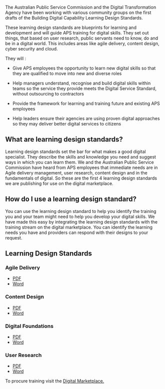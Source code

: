 The Australian Public Service Commission and the Digital Transformation Agency have been working with various community groups on the first drafts of the Building Digital Capability Learning Design Standards.

These learning design standards are blueprints for learning and development and will guide APS training for digital skills. They set out things, that based on user research, public servants need to know, do and be in a digital world. This includes areas like agile delivery, content design, cyber security and cloud.

They will :

- Give APS employees the opportunity to learn new digital skills so that they are qualified to move into new and diverse roles

- Help managers understand, recognise and build digital skills within teams so the service they provide meets the Digital Service Standard, without outsourcing to contractors

- Provide the framework for learning and training future and existing APS employees

- Help leaders ensure their agencies are using proven digital approaches so they may deliver better digital services to citizens

## What are learning design standards?

Learning design standards set the bar for what makes a good digital specialist. They describe the skills and knowledge you need and suggest ways in which you can learn them. We and the Australian Public Service Commission have heard from APS employees that immediate needs are in Agile delivery management, user research, content design and in the fundamentals of digital. So these are the first 4 learning design standards we are publishing for use on the digital marketplace.

## How do I use a learning design standard?

You can use the learning design standard to help you identify the training you and your team might need to help you develop your digital skills. We have made this easy by integrating the learning design standards with the training stream on the digital marketplace. You can identify the learning needs you have and providers can respond with their designs to your request.

## Learning Design Standards

### Agile Delivery
- [PDF](https://github.com/govau/learning-design-standards/raw/master/agile-delivery/agile-delivery-lds.pdf)
- [Word](https://github.com/govau/learning-design-standards/raw/master/agile-delivery/agile-delivery-lds.docx)

### Content Design
- [PDF](https://github.com/govau/learning-design-standards/raw/master/content-design/content-design-lds.pdf)
- [Word](https://github.com/govau/learning-design-standards/raw/master/content-design/content-design-lds.docx)

### Digital Foundations
- [PDF](https://github.com/govau/learning-design-standards/raw/master/digital-foundations/digital-foundations-lds.pdf)
- [Word](https://github.com/govau/learning-design-standards/raw/master/digital-foundations/digital-foundations-lds.docx)

### User Research
- [PDF](https://github.com/govau/learning-design-standards/raw/master/user-research/user-research-lds.pdf)
- [Word](https://github.com/govau/learning-design-standards/raw/master/user-research/user-research-lds.docx)

To procure training visit the [Digital Marketplace.](https://marketplace.service.gov.au/)
